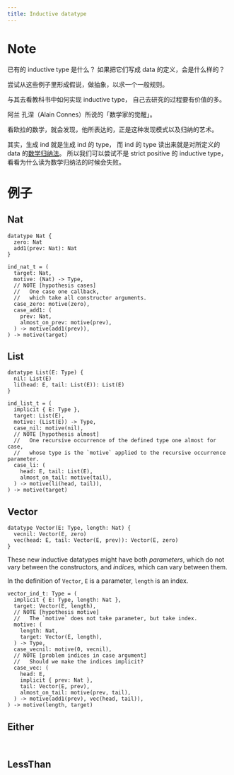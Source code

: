 ```yaml
---
title: Inductive datatype
---
```


# Note

已有的 inductive type 是什么？
如果把它们写成 data 的定义，会是什么样的？

尝试从这些例子里形成假说，做抽象，以求一个一般规则。

与其去看教科书中如何实现 inductive type，
自己去研究的过程要有价值的多。

阿兰 孔涅（Alain Connes）所说的「数学家的觉醒」。

看欧拉的数学，就会发现，他所表达的，正是这种发现模式以及归纳的艺术。

其实，生成 ind 就是生成 ind 的 type，
而 ind 的 type 读出来就是对所定义的 data 的[数学归纳法][Mathematical induction]。
所以我们可以尝试不是 strict positive 的 inductive type，
看看为什么读为数学归纳法的时候会失败。

[Mathematical induction]: https://en.wikipedia.org/wiki/Mathematical_induction

# 例子

## Nat

``` cicada not-yet
datatype Nat {
  zero: Nat
  add1(prev: Nat): Nat
}
```

``` cicada
ind_nat_t = (
  target: Nat,
  motive: (Nat) -> Type,
  // NOTE [hypothesis cases]
  //   One case one callback,
  //   which take all constructor arguments.
  case_zero: motive(zero),
  case_add1: (
    prev: Nat,
    almost_on_prev: motive(prev),
  ) -> motive(add1(prev)),
) -> motive(target)
```

## List

``` cicada not-yet
datatype List(E: Type) {
  nil: List(E)
  li(head: E, tail: List(E)): List(E)
}
```

``` cicada
ind_list_t = (
  implicit { E: Type },
  target: List(E),
  motive: (List(E)) -> Type,
  case_nil: motive(nil),
  // NOTE [hypothesis almost]
  //   One recursive occurrence of the defined type one almost for case,
  //   whose type is the `motive` applied to the recursive occurrence parameter.
  case_li: (
    head: E, tail: List(E),
    almost_on_tail: motive(tail),
  ) -> motive(li(head, tail)),
) -> motive(target)
```

## Vector

``` cicada not-yet
datatype Vector(E: Type, length: Nat) {
  vecnil: Vector(E, zero)
  vec(head: E, tail: Vector(E, prev)): Vector(E, zero)
}
```

These new inductive datatypes might have both *parameters*,
which do not vary between the constructors,
and *indices*, which can vary between them.

In the definition of `Vector`, `E` is a parameter, `length` is an index.

``` cicada
vector_ind_t: Type = (
  implicit { E: Type, length: Nat },
  target: Vector(E, length),
  // NOTE [hypothesis motive]
  //   The `motive` does not take parameter, but take index.
  motive: (
    length: Nat,
    target: Vector(E, length),
  ) -> Type,
  case_vecnil: motive(0, vecnil),
  // NOTE [problem indices in case argument]
  //   Should we make the indices implicit?
  case_vec: (
    head: E,
    implicit { prev: Nat },
    tail: Vector(E, prev),
    almost_on_tail: motive(prev, tail),
  ) -> motive(add1(prev), vec(head, tail)),
) -> motive(length, target)
```

## Either

``` cicada not-yet
```

``` cicada
```

## LessThan

``` cicada not-yet
```

``` cicada
```
